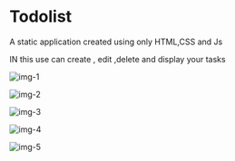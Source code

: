 # Todolist
A static application created using only HTML,CSS and Js

IN this use can create , edit ,delete and display your tasks

![img-1](https://user-images.githubusercontent.com/110366987/221388381-e49a47bf-7933-495b-a8a4-1acb99553fa7.jpg)

![img-2](https://user-images.githubusercontent.com/110366987/221388383-3f9c51d2-7f9d-49a3-ba9f-107556f92396.jpg)

![img-3](https://user-images.githubusercontent.com/110366987/221388385-614387c8-f2f5-439a-ac9b-cf52463606cc.jpg)

![img-4](https://user-images.githubusercontent.com/110366987/221388386-86c0adae-a602-47c4-90f1-acdb2e80e73a.jpg)

![img-5](https://user-images.githubusercontent.com/110366987/221388422-6456ea49-9379-44ef-98e9-c25f07837248.jpg)

